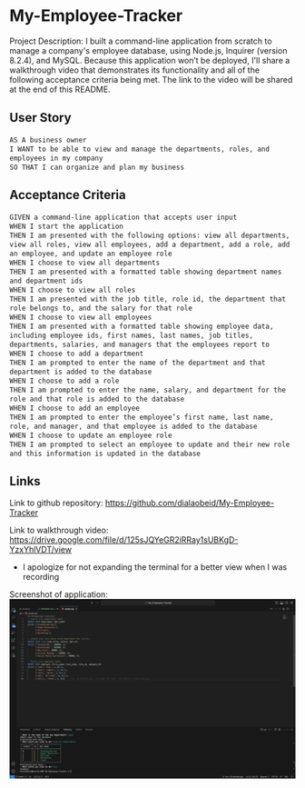 # My-Employee-Tracker
Project Description:
I built a command-line application from scratch to manage a company's employee database, using Node.js, Inquirer (version 8.2.4), and MySQL. Because this application won’t be deployed, I'll share a walkthrough video that demonstrates its functionality and all of the following acceptance criteria being met. The link to the video will be shared at the end of this README.

## User Story
```
AS A business owner
I WANT to be able to view and manage the departments, roles, and employees in my company
SO THAT I can organize and plan my business
```

## Acceptance Criteria
```
GIVEN a command-line application that accepts user input
WHEN I start the application
THEN I am presented with the following options: view all departments, view all roles, view all employees, add a department, add a role, add an employee, and update an employee role
WHEN I choose to view all departments
THEN I am presented with a formatted table showing department names and department ids
WHEN I choose to view all roles
THEN I am presented with the job title, role id, the department that role belongs to, and the salary for that role
WHEN I choose to view all employees
THEN I am presented with a formatted table showing employee data, including employee ids, first names, last names, job titles, departments, salaries, and managers that the employees report to
WHEN I choose to add a department
THEN I am prompted to enter the name of the department and that department is added to the database
WHEN I choose to add a role
THEN I am prompted to enter the name, salary, and department for the role and that role is added to the database
WHEN I choose to add an employee
THEN I am prompted to enter the employee’s first name, last name, role, and manager, and that employee is added to the database
WHEN I choose to update an employee role
THEN I am prompted to select an employee to update and their new role and this information is updated in the database 
```

## Links
Link to github repository: https://github.com/dialaobeid/My-Employee-Tracker

Link to walkthrough video: https://drive.google.com/file/d/125sJQYeGR2iRRay1sUBKgD-YzxYhlVDT/view
- I apologize for not expanding the terminal for a better view when I was recording

Screenshot of application: ![Alt text](/images/Screenshot-Mod-12.png)